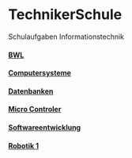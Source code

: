 # TechnikerSchule

Schulaufgaben Informationstechnik

#### [BWL](BWL/README.md)
#### [Computersysteme](ComputerSysteme/README.md)
#### [Datenbanken](Datenbanken/README.md)
#### [Micro Controler](MicroControler/README.md)
#### [Softwareentwicklung](SoftwareEntwicklung/README.md)
#### [Robotik 1](Robotik1/README.md)